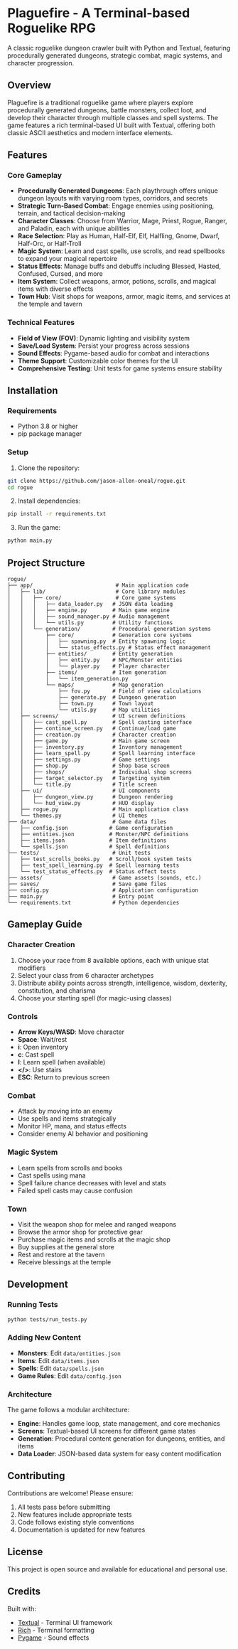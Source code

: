 # Plaguefire - A Terminal-based Roguelike RPG

A classic roguelike dungeon crawler built with Python and Textual, featuring procedurally generated dungeons, strategic combat, magic systems, and character progression.

## Overview

Plaguefire is a traditional roguelike game where players explore procedurally generated dungeons, battle monsters, collect loot, and develop their character through multiple classes and spell systems. The game features a rich terminal-based UI built with Textual, offering both classic ASCII aesthetics and modern interface elements.

## Features

### Core Gameplay
- **Procedurally Generated Dungeons**: Each playthrough offers unique dungeon layouts with varying room types, corridors, and secrets
- **Strategic Turn-Based Combat**: Engage enemies using positioning, terrain, and tactical decision-making
- **Character Classes**: Choose from Warrior, Mage, Priest, Rogue, Ranger, and Paladin, each with unique abilities
- **Race Selection**: Play as Human, Half-Elf, Elf, Halfling, Gnome, Dwarf, Half-Orc, or Half-Troll
- **Magic System**: Learn and cast spells, use scrolls, and read spellbooks to expand your magical repertoire
- **Status Effects**: Manage buffs and debuffs including Blessed, Hasted, Confused, Cursed, and more
- **Item System**: Collect weapons, armor, potions, scrolls, and magical items with diverse effects
- **Town Hub**: Visit shops for weapons, armor, magic items, and services at the temple and tavern

### Technical Features
- **Field of View (FOV)**: Dynamic lighting and visibility system
- **Save/Load System**: Persist your progress across sessions
- **Sound Effects**: Pygame-based audio for combat and interactions
- **Theme Support**: Customizable color themes for the UI
- **Comprehensive Testing**: Unit tests for game systems ensure stability

## Installation

### Requirements
- Python 3.8 or higher
- pip package manager

### Setup

1. Clone the repository:
```bash
git clone https://github.com/jason-allen-oneal/rogue.git
cd rogue
```

2. Install dependencies:
```bash
pip install -r requirements.txt
```

3. Run the game:
```bash
python main.py
```

## Project Structure

```
rogue/
├── app/                          # Main application code
│   ├── lib/                      # Core library modules
│   │   ├── core/                 # Core game systems
│   │   │   ├── data_loader.py   # JSON data loading
│   │   │   ├── engine.py        # Main game engine
│   │   │   ├── sound_manager.py # Audio management
│   │   │   └── utils.py         # Utility functions
│   │   └── generation/          # Procedural generation systems
│   │       ├── core/            # Generation core systems
│   │       │   ├── spawning.py  # Entity spawning logic
│   │       │   └── status_effects.py # Status effect management
│   │       ├── entities/        # Entity generation
│   │       │   ├── entity.py    # NPC/Monster entities
│   │       │   └── player.py    # Player character
│   │       ├── items/           # Item generation
│   │       │   └── item_generation.py
│   │       └── maps/            # Map generation
│   │           ├── fov.py       # Field of view calculations
│   │           ├── generate.py  # Dungeon generation
│   │           ├── town.py      # Town layout
│   │           └── utils.py     # Map utilities
│   ├── screens/                 # UI screen definitions
│   │   ├── cast_spell.py        # Spell casting interface
│   │   ├── continue_screen.py   # Continue/load game
│   │   ├── creation.py          # Character creation
│   │   ├── game.py              # Main game screen
│   │   ├── inventory.py         # Inventory management
│   │   ├── learn_spell.py       # Spell learning interface
│   │   ├── settings.py          # Game settings
│   │   ├── shop.py              # Shop base screen
│   │   ├── shops/               # Individual shop screens
│   │   ├── target_selector.py   # Targeting system
│   │   └── title.py             # Title screen
│   ├── ui/                      # UI components
│   │   ├── dungeon_view.py      # Dungeon rendering
│   │   └── hud_view.py          # HUD display
│   ├── rogue.py                 # Main application class
│   └── themes.py                # UI themes
├── data/                        # Game data files
│   ├── config.json             # Game configuration
│   ├── entities.json           # Monster/NPC definitions
│   ├── items.json              # Item definitions
│   └── spells.json             # Spell definitions
├── tests/                       # Unit tests
│   ├── test_scrolls_books.py   # Scroll/book system tests
│   ├── test_spell_learning.py  # Spell learning tests
│   └── test_status_effects.py  # Status effect tests
├── assets/                      # Game assets (sounds, etc.)
├── saves/                       # Save game files
├── config.py                    # Application configuration
├── main.py                      # Entry point
└── requirements.txt             # Python dependencies
```

## Gameplay Guide

### Character Creation
1. Choose your race from 8 available options, each with unique stat modifiers
2. Select your class from 6 character archetypes
3. Distribute ability points across strength, intelligence, wisdom, dexterity, constitution, and charisma
4. Choose your starting spell (for magic-using classes)

### Controls
- **Arrow Keys/WASD**: Move character
- **Space**: Wait/rest
- **i**: Open inventory
- **c**: Cast spell
- **l**: Learn spell (when available)
- **</>**: Use stairs
- **ESC**: Return to previous screen

### Combat
- Attack by moving into an enemy
- Use spells and items strategically
- Monitor HP, mana, and status effects
- Consider enemy AI behavior and positioning

### Magic System
- Learn spells from scrolls and books
- Cast spells using mana
- Spell failure chance decreases with level and stats
- Failed spell casts may cause confusion

### Town
- Visit the weapon shop for melee and ranged weapons
- Browse the armor shop for protective gear
- Purchase magic items and scrolls at the magic shop
- Buy supplies at the general store
- Rest and restore at the tavern
- Receive blessings at the temple

## Development

### Running Tests
```bash
python tests/run_tests.py
```

### Adding New Content
- **Monsters**: Edit `data/entities.json`
- **Items**: Edit `data/items.json`
- **Spells**: Edit `data/spells.json`
- **Game Rules**: Edit `data/config.json`

### Architecture
The game follows a modular architecture:
- **Engine**: Handles game loop, state management, and core mechanics
- **Screens**: Textual-based UI screens for different game states
- **Generation**: Procedural content generation for dungeons, entities, and items
- **Data Loader**: JSON-based data system for easy content modification

## Contributing

Contributions are welcome! Please ensure:
1. All tests pass before submitting
2. New features include appropriate tests
3. Code follows existing style conventions
4. Documentation is updated for new features

## License

This project is open source and available for educational and personal use.

## Credits

Built with:
- [Textual](https://textual.textualize.io/) - Terminal UI framework
- [Rich](https://rich.readthedocs.io/) - Terminal formatting
- [Pygame](https://www.pygame.org/) - Sound effects
